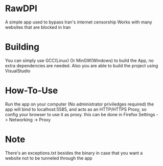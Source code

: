 # RawDPI
A simple app used to bypass Iran's internet censorship
Works with many websites that are blocked in Iran
# Building
You can simply use GCC(Linux) Or MinGW(Windows) to build the App, no extra dependencies are needed.
Also you are able to build the project using VisualStudio
# How-To-Use
Run the app on your computer (No administrator priviledges required)
the app will bind to localhost:5585, and acts as an HTTP/HTTPS Proxy, so config your browser to use it as proxy.
this can be done in Firefox Settings -> Networking -> Proxy
# Note
There's an exceptions.txt besides the binary in case that you want a website not to be tunneled through the app

